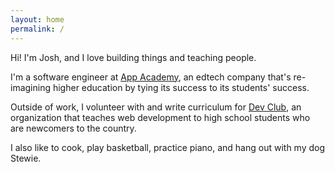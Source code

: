 ```yaml
---
layout: home
permalink: /
---
```


Hi! I'm Josh, and I love building things and teaching people.

I'm a software engineer at [App Academy](https://appacademy.io), an edtech
company that's re-imagining higher education by tying its success to its
students' success.

Outside of work, I volunteer with and write curriculum for [Dev Club](https://www.linkedin.com/company/dev-club/),
an organization that teaches web development to high school students who are
newcomers to the country.

I also like to cook, play basketball, practice piano, and hang out
with my dog Stewie.

<!-- Before moving to the Bay Area, I taught eighth grade
math for 2 years in Fort Worth, TX. That experience sparked my lifelong passion
for education.

Afterwards, I attended Stanford's Graduate School of Education, and there, I
became deeply interested in the intersection of education and technology.

I currently work as a software engineer at [App Academy](https://appacademy.io).
Outside of work, I volunteer with and write curriculum for [Dev Club](https://www.linkedin.com/company/dev-club/),
an organization that teaches web development to high school students who are
newcomers to the country.

In my downtime, I like to cook, play basketball, practice piano, and hang out
with my dog Stewie. -->
